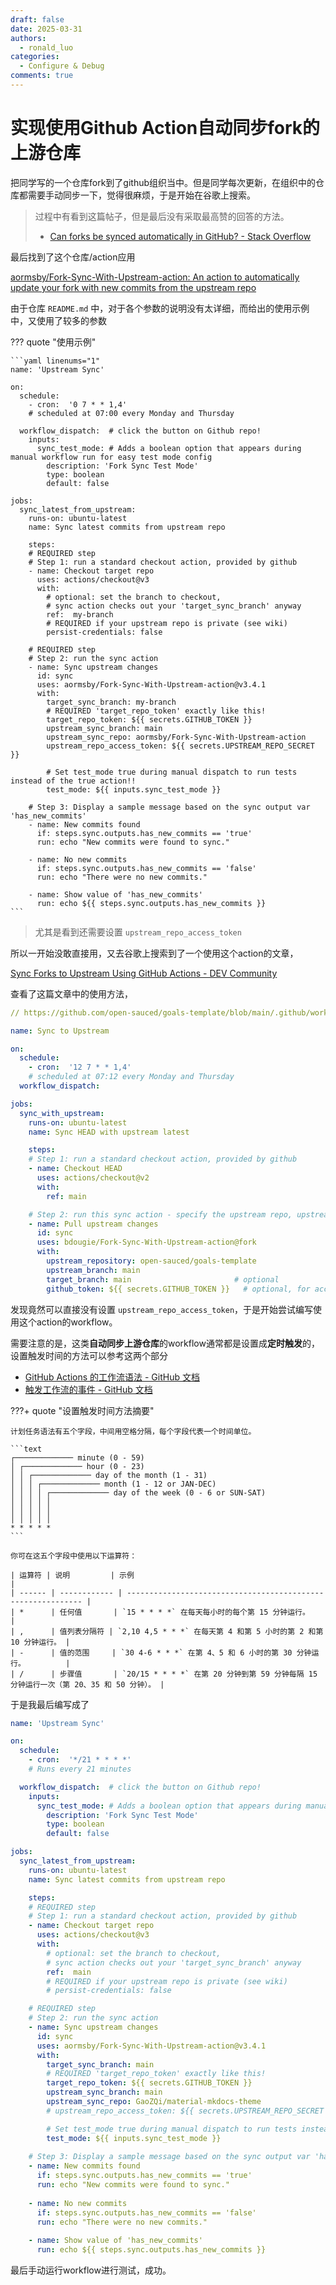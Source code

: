 ```yaml
---
draft: false
date: 2025-03-31
authors:
  - ronald_luo
categories:
  - Configure & Debug
comments: true
---
```


# 实现使用Github Action自动同步fork的上游仓库

把同学写的一个仓库fork到了github组织当中。但是同学每次更新，在组织中的仓库都需要手动同步一下，觉得很麻烦，于是开始在谷歌上搜索。

>   过程中有看到这篇帖子，但是最后没有采取最高赞的回答的方法。
>
>   -   [Can forks be synced automatically in GitHub? - Stack Overflow](https://stackoverflow.com/questions/23793062/can-forks-be-synced-automatically-in-github)

最后找到了这个仓库/action应用

<!-- more -->

[aormsby/Fork-Sync-With-Upstream-action: An action to automatically update your fork with new commits from the upstream repo](https://github.com/aormsby/Fork-Sync-With-Upstream-action)

由于仓库 `README.md` 中，对于各个参数的说明没有太详细，而给出的使用示例中，又使用了较多的参数

??? quote "使用示例"

    ```yaml linenums="1"
    name: 'Upstream Sync'
    
    on:
      schedule:
        - cron:  '0 7 * * 1,4'
        # scheduled at 07:00 every Monday and Thursday
    
      workflow_dispatch:  # click the button on Github repo!
        inputs:
          sync_test_mode: # Adds a boolean option that appears during manual workflow run for easy test mode config
            description: 'Fork Sync Test Mode'
            type: boolean
            default: false
    
    jobs:
      sync_latest_from_upstream:
        runs-on: ubuntu-latest
        name: Sync latest commits from upstream repo
    
        steps:
        # REQUIRED step
        # Step 1: run a standard checkout action, provided by github
        - name: Checkout target repo
          uses: actions/checkout@v3
          with:
            # optional: set the branch to checkout,
            # sync action checks out your 'target_sync_branch' anyway
            ref:  my-branch
            # REQUIRED if your upstream repo is private (see wiki)
            persist-credentials: false
    
        # REQUIRED step
        # Step 2: run the sync action
        - name: Sync upstream changes
          id: sync
          uses: aormsby/Fork-Sync-With-Upstream-action@v3.4.1
          with:
            target_sync_branch: my-branch
            # REQUIRED 'target_repo_token' exactly like this!
            target_repo_token: ${{ secrets.GITHUB_TOKEN }}
            upstream_sync_branch: main
            upstream_sync_repo: aormsby/Fork-Sync-With-Upstream-action
            upstream_repo_access_token: ${{ secrets.UPSTREAM_REPO_SECRET }}
    
            # Set test_mode true during manual dispatch to run tests instead of the true action!!
            test_mode: ${{ inputs.sync_test_mode }}
    
        # Step 3: Display a sample message based on the sync output var 'has_new_commits'
        - name: New commits found
          if: steps.sync.outputs.has_new_commits == 'true'
          run: echo "New commits were found to sync."
    
        - name: No new commits
          if: steps.sync.outputs.has_new_commits == 'false'
          run: echo "There were no new commits."
    
        - name: Show value of 'has_new_commits'
          run: echo ${{ steps.sync.outputs.has_new_commits }}
    ```

>   尤其是看到还需要设置 `upstream_repo_access_token`

所以一开始没敢直接用，又去谷歌上搜索到了一个使用这个action的文章，

[Sync Forks to Upstream Using GitHub Actions - DEV Community](https://dev.to/github/sync-forks-to-upstream-using-github-actions-gle)

查看了这篇文章中的使用方法，

```yaml linenums="1"
// https://github.com/open-sauced/goals-template/blob/main/.github/workflows/sync-2-upstream.yml

name: Sync to Upstream

on:
  schedule:
    - cron:  '12 7 * * 1,4'
    # scheduled at 07:12 every Monday and Thursday
  workflow_dispatch:

jobs:
  sync_with_upstream:
    runs-on: ubuntu-latest
    name: Sync HEAD with upstream latest

    steps:
    # Step 1: run a standard checkout action, provided by github
    - name: Checkout HEAD
      uses: actions/checkout@v2
      with:
        ref: main

    # Step 2: run this sync action - specify the upstream repo, upstream branch to sync with, and target sync branch
    - name: Pull upstream changes
      id: sync
      uses: bdougie/Fork-Sync-With-Upstream-action@fork
      with:
        upstream_repository: open-sauced/goals-template
        upstream_branch: main
        target_branch: main                       # optional
        github_token: ${{ secrets.GITHUB_TOKEN }}   # optional, for accessing repos that require authentication
```

发现竟然可以直接没有设置 `upstream_repo_access_token`，于是开始尝试编写使用这个action的workflow。

需要注意的是，这类**自动同步上游仓库**的workflow通常都是设置成**定时触发**的，设置触发时间的方法可以参考这两个部分

-   [GitHub Actions 的工作流语法 - GitHub 文档](https://docs.github.com/zh/actions/writing-workflows/workflow-syntax-for-github-actions#onschedule)
-   [触发工作流的事件 - GitHub 文档](https://docs.github.com/zh/actions/writing-workflows/choosing-when-your-workflow-runs/events-that-trigger-workflows#schedule)

???+ quote "设置触发时间方法摘要"

    计划任务语法有五个字段，中间用空格分隔，每个字段代表一个时间单位。
    
    ```text
    ┌───────────── minute (0 - 59)
    │ ┌───────────── hour (0 - 23)
    │ │ ┌───────────── day of the month (1 - 31)
    │ │ │ ┌───────────── month (1 - 12 or JAN-DEC)
    │ │ │ │ ┌───────────── day of the week (0 - 6 or SUN-SAT)
    │ │ │ │ │
    │ │ │ │ │
    │ │ │ │ │
    * * * * *
    ```
    
    你可在这五个字段中使用以下运算符：
    
    | 运算符 | 说明         | 示例                                                         |
    | ------ | ------------ | ------------------------------------------------------------ |
    | *      | 任何值       | `15 * * * *` 在每天每小时的每个第 15 分钟运行。              |
    | ,      | 值列表分隔符 | `2,10 4,5 * * *` 在每天第 4 和第 5 小时的第 2 和第 10 分钟运行。 |
    | -      | 值的范围     | `30 4-6 * * *` 在第 4、5 和 6 小时的第 30 分钟运行。         |
    | /      | 步骤值       | `20/15 * * * *` 在第 20 分钟到第 59 分钟每隔 15 分钟运行一次（第 20、35 和 50 分钟）。 |

于是我最后编写成了

```yaml title="sync-fork.yml" linenums="1" hl_lines="5 6 28 30 38 42 43"
name: 'Upstream Sync'

on:
  schedule:
    - cron:  '*/21 * * * *'
    # Runs every 21 minutes

  workflow_dispatch:  # click the button on Github repo!
    inputs:
      sync_test_mode: # Adds a boolean option that appears during manual workflow run for easy test mode config
        description: 'Fork Sync Test Mode'
        type: boolean
        default: false

jobs:
  sync_latest_from_upstream:
    runs-on: ubuntu-latest
    name: Sync latest commits from upstream repo

    steps:
    # REQUIRED step
    # Step 1: run a standard checkout action, provided by github
    - name: Checkout target repo
      uses: actions/checkout@v3
      with:
        # optional: set the branch to checkout,
        # sync action checks out your 'target_sync_branch' anyway
        ref:  main
        # REQUIRED if your upstream repo is private (see wiki)
        # persist-credentials: false

    # REQUIRED step
    # Step 2: run the sync action
    - name: Sync upstream changes
      id: sync
      uses: aormsby/Fork-Sync-With-Upstream-action@v3.4.1
      with:
        target_sync_branch: main
        # REQUIRED 'target_repo_token' exactly like this!
        target_repo_token: ${{ secrets.GITHUB_TOKEN }}
        upstream_sync_branch: main
        upstream_sync_repo: GaoZQi/material-mkdocs-theme
        # upstream_repo_access_token: ${{ secrets.UPSTREAM_REPO_SECRET }}

        # Set test_mode true during manual dispatch to run tests instead of the true action!!
        test_mode: ${{ inputs.sync_test_mode }}
      
    # Step 3: Display a sample message based on the sync output var 'has_new_commits'
    - name: New commits found
      if: steps.sync.outputs.has_new_commits == 'true'
      run: echo "New commits were found to sync."
    
    - name: No new commits
      if: steps.sync.outputs.has_new_commits == 'false'
      run: echo "There were no new commits."
      
    - name: Show value of 'has_new_commits'
      run: echo ${{ steps.sync.outputs.has_new_commits }}
```

最后手动运行workflow进行测试，成功。
